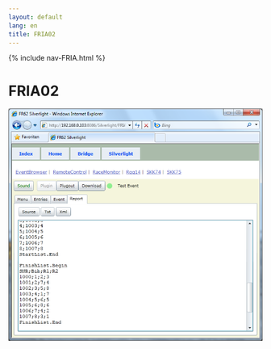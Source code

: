 ```yaml
---
layout: default
lang: en
title: FRIA02
---
```


{% include nav-FRIA.html %}

<h1>FRIA02</h1>

![FRIA02 screenshot](../images/FRIA02.png)
